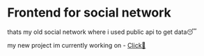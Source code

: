 # Frontend for social network
thats my old social network where i used public api to get data😴

my new project im currently working on - [Click🎊](https://github.com/bluefqcebaby/SNetwork)

